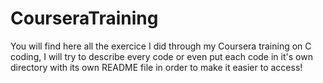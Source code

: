 # CourseraTraining

You will find here all the exercice I did through my Coursera training on C coding, I will try to describe every code or even put each code in it's own directory with its own README file in order to make it easier to access!
